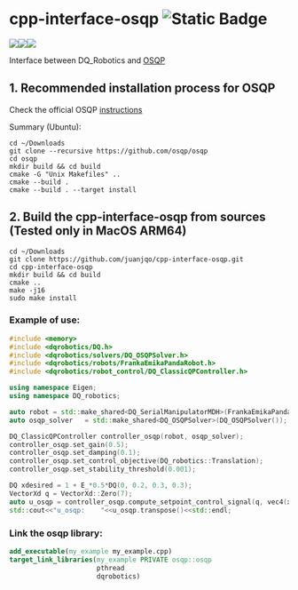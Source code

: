 # cpp-interface-osqp ![Static Badge](https://img.shields.io/badge/status-experimental--alpha-critical)
![](https://img.shields.io/badge/Tests-developer%20workflow-orange)![](https://img.shields.io/badge/Ubuntu%2022.04%20LTS%20(x64)-Unknown-yellow)![](https://img.shields.io/badge/MacOS%2013.1%20(ARM64)%20-passing-passing)

Interface between DQ_Robotics and [OSQP](https://github.com/osqp/osqp)

## 1. Recommended installation process for OSQP

Check the official OSQP [instructions](https://osqp.org/docs/get_started/sources.html) 

Summary (Ubuntu):

```shell
cd ~/Downloads
git clone --recursive https://github.com/osqp/osqp
cd osqp
mkdir build && cd build
cmake -G "Unix Makefiles" ..
cmake --build .
cmake --build . --target install
```


## 2. Build the cpp-interface-osqp from sources (Tested only in MacOS ARM64)

```shell
cd ~/Downloads
git clone https://github.com/juanjqo/cpp-interface-osqp.git
cd cpp-interface-osqp
mkdir build && cd build
cmake ..
make -j16
sudo make install
```

### Example of use:

```CPP
#include <memory>
#include <dqrobotics/DQ.h>
#include <dqrobotics/solvers/DQ_OSQPSolver.h>
#include <dqrobotics/robots/FrankaEmikaPandaRobot.h>
#include <dqrobotics/robot_control/DQ_ClassicQPController.h>

using namespace Eigen;
using namespace DQ_robotics;

auto robot = std::make_shared<DQ_SerialManipulatorMDH>(FrankaEmikaPandaRobot::kinematics());
auto osqp_solver   = std::make_shared<DQ_OSQPSolver>(DQ_OSQPSolver());

DQ_ClassicQPController controller_osqp(robot, osqp_solver);
controller_osqp.set_gain(0.5);
controller_osqp.set_damping(0.1);
controller_osqp.set_control_objective(DQ_robotics::Translation);
controller_osqp.set_stability_threshold(0.001);

DQ xdesired = 1 + E_*0.5*DQ(0, 0.2, 0.3, 0.3);
VectorXd q = VectorXd::Zero(7);
auto u_osqp = controller_osqp.compute_setpoint_control_signal(q, vec4(xdesired.translation()));
std::cout<<"u_osqp:    "<<u_osqp.transpose()<<std::endl;
```

### Link the osqp library:

```cmake
add_executable(my_example my_example.cpp)
target_link_libraries(my_example PRIVATE osqp::osqp
                      pthread
                      dqrobotics)
```
